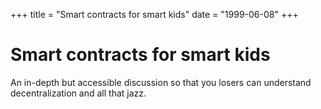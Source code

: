 +++
title = "Smart contracts for smart kids"
date = "1999-06-08"
+++



# Smart contracts for smart kids

An in-depth but accessible discussion so that you losers can understand decentralization and all that jazz.
